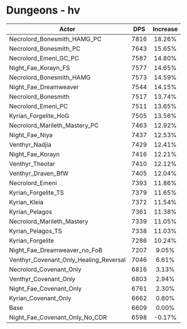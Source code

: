 # Dungeons - hv
| Actor | DPS | Increase |
|---|:---:|:---:|
|Necrolord_Bonesmith_HAMG_PC|7816|18.26%|
|Necrolord_Bonesmith_PC|7643|15.65%|
|Necrolord_Emeni_GC_PC|7587|14.80%|
|Night_Fae_Korayn_FS|7577|14.65%|
|Necrolord_Bonesmith_HAMG|7573|14.59%|
|Night_Fae_Dreamweaver|7544|14.15%|
|Necrolord_Bonesmith|7517|13.74%|
|Necrolord_Emeni_PC|7511|13.65%|
|Kyrian_Forgelite_HoG|7505|13.56%|
|Necrolord_Marileth_Mastery_PC|7463|12.92%|
|Night_Fae_Niya|7437|12.53%|
|Venthyr_Nadjia|7429|12.41%|
|Night_Fae_Korayn|7416|12.21%|
|Venthyr_Theotar|7410|12.12%|
|Venthyr_Draven_BfW|7405|12.04%|
|Necrolord_Emeni|7393|11.86%|
|Kyrian_Forgelite_TS|7379|11.65%|
|Kyrian_Kleia|7372|11.54%|
|Kyrian_Pelagos|7361|11.38%|
|Necrolord_Marileth_Mastery|7339|11.05%|
|Kyrian_Pelagos_TS|7338|11.03%|
|Kyrian_Forgelite|7286|10.24%|
|Night_Fae_Dreamweaver_no_FoB|7207|9.05%|
|Venthyr_Covenant_Only_Healing_Reversal|7046|6.61%|
|Necrolord_Covenant_Only|6816|3.13%|
|Venthyr_Covenant_Only|6803|2.94%|
|Night_Fae_Covenant_Only|6761|2.30%|
|Kyrian_Covenant_Only|6662|0.80%|
|Base|6609|0.00%|
|Night_Fae_Covenant_Only_No_CDR|6598|-0.17%|
